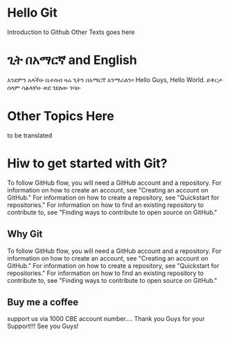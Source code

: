 # Hello Git
Introduction to Github
Other Texts goes here

# ጊት በአማርኛ and English

እንደምን አላችሁ ቤተሰብ ዛሬ ጊትን በአማርኛ እንማራለን። Hello Guys, Hello World.
ይቅርታ ሰላም ሳልላቸሁ ወደ ገደለው ገባሁ 

# Other Topics Here
to be translated
# Hiw to get started with Git?
To follow GitHub flow, you will need a GitHub account and a repository. For information on how to create an account, see "Creating an account on GitHub." For information on how to create a repository, see "Quickstart for repositories." For information on how to find an existing repository to contribute to, see "Finding ways to contribute to open source on GitHub."

## Why Git
To follow GitHub flow, you will need a GitHub account and a repository. For information on how to create an account, see "Creating an account on GitHub." For information on how to create a repository, see "Quickstart for repositories." For information on how to find an existing repository to contribute to, see "Finding ways to contribute to open source on GitHub."

## Buy me a coffee
support us via 1000 CBE account number....
Thank you Guys for your Support!!!
See you Guys!
